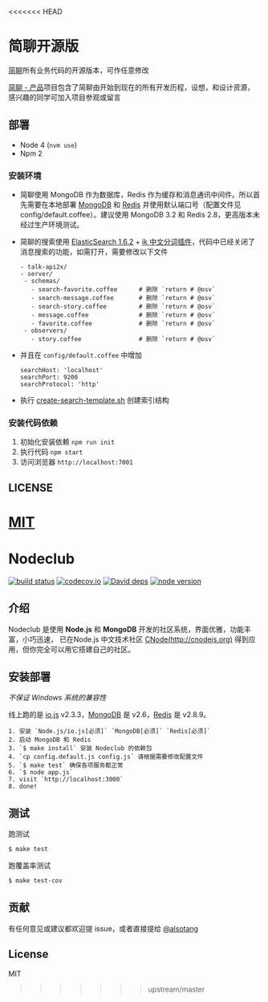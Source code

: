 <<<<<<< HEAD
# 简聊开源版

[简聊](https://jianliao.com)所有业务代码的开源版本，可作任意修改

[简聊 - 产品](http://tburl.in/c888ede0/)项目包含了简聊由开始到现在的所有开发历程，设想，和设计资源，感兴趣的同学可加入项目参观或留言

## 部署

- Node 4 (`nvm use`)
- Npm 2

### 安装环境

- 简聊使用 MongoDB 作为数据库，Redis 作为缓存和消息通讯中间件。所以首先需要在本地部署 [MongoDB](https://www.mongodb.org/) 和 [Redis](http://redis.io/) 并使用默认端口号（配置文件见 config/default.coffee）。建议使用 MongoDB 3.2 和 Redis 2.8，更高版本未经过生产环境测试。
- 简聊的搜索使用 [ElasticSearch 1.6.2](https://www.elastic.co/) + [ik 中文分词插件](https://github.com/medcl/elasticsearch-analysis-ik)，代码中已经关闭了消息搜索的功能，如需打开，需要修改以下文件

  ```
  - talk-api2x/
  - server/
   - schemas/
     - search-favorite.coffee      # 删除 `return # @osv`
     - search-message.coffee       # 删除 `return # @osv`
     - search-story.coffee         # 删除 `return # @osv`
     - message.coffee              # 删除 `return # @osv`
     - favorite.coffee             # 删除 `return # @osv`
   - observers/
     - story.coffee                # 删除 `return # @osv`
  ```

- 并且在 `config/default.coffee` 中增加

  ```
  searchHost: 'localhost'
  searchPort: 9200
  searchProtocol: 'http'
  ```

- 执行 [create-search-template.sh](talk-api2x/scripts/create-search-template.sh) 创建索引结构

### 安装代码依赖

1. 初始化安装依赖 `npm run init`
2. 执行代码 `npm start`
3. 访问浏览器 `http://localhost:7001`

## LICENSE

[MIT](./LICENSE)
=======
Nodeclub
=

[![build status][travis-image]][travis-url]
[![codecov.io][codecov-image]][codecov-url]
[![David deps][david-image]][david-url]
[![node version][node-image]][node-url]

[travis-image]: https://img.shields.io/travis/cnodejs/nodeclub/master.svg?style=flat-square
[travis-url]: https://travis-ci.org/cnodejs/nodeclub
[codecov-image]: https://img.shields.io/codecov/c/github/cnodejs/nodeclub/master.svg?style=flat-square
[codecov-url]: https://codecov.io/github/cnodejs/nodeclub?branch=master
[david-image]: https://img.shields.io/david/cnodejs/nodeclub.svg?style=flat-square
[david-url]: https://david-dm.org/cnodejs/nodeclub
[node-image]: https://img.shields.io/badge/node.js-%3E=_4.2-green.svg?style=flat-square
[node-url]: http://nodejs.org/download/

## 介绍

Nodeclub 是使用 **Node.js** 和 **MongoDB** 开发的社区系统，界面优雅，功能丰富，小巧迅速，
已在Node.js 中文技术社区 [CNode(http://cnodejs.org)](http://cnodejs.org) 得到应用，但你完全可以用它搭建自己的社区。

## 安装部署

*不保证 Windows 系统的兼容性*

线上跑的是 [io.js](https://iojs.org) v2.3.3，[MongoDB](https://www.mongodb.org) 是 v2.6，[Redis](http://redis.io) 是 v2.8.9。

```
1. 安装 `Node.js/io.js[必须]` `MongoDB[必须]` `Redis[必须]`
2. 启动 MongoDB 和 Redis
3. `$ make install` 安装 Nodeclub 的依赖包
4. `cp config.default.js config.js` 请根据需要修改配置文件
5. `$ make test` 确保各项服务都正常
6. `$ node app.js`
7. visit `http://localhost:3000`
8. done!
```

## 测试

跑测试

```bash
$ make test
```

跑覆盖率测试

```bash
$ make test-cov
```

## 贡献

有任何意见或建议都欢迎提 issue，或者直接提给 [@alsotang](https://github.com/alsotang)

## License

MIT
>>>>>>> upstream/master
